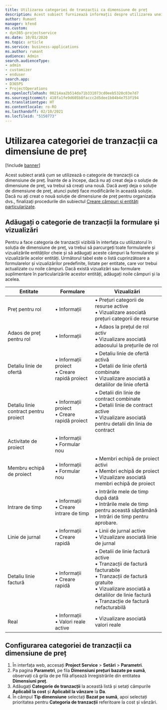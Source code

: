 ```yaml
---
title: Utilizarea categoriei de tranzacții ca dimensiune de preț
description: Acest subiect furnizează informații despre utilizarea unei categorii de tranzacții ca dimensiune de preț.
author: Rumant
manager: kfend
ms.custom:
- dyn365-projectservice
ms.date: 10/01/2020
ms.topic: article
ms.service: business-applications
ms.author: rumant
audience: Admin
search.audienceType:
- admin
- customizer
- enduser
search.app:
- D365PS
- ProjectOperations
ms.openlocfilehash: 00214aa2b514da71b331073cd0eeb5320c03e7d7
ms.sourcegitcommit: 418fa1fe9d605b8faccc2d5dee1b04b4e753f194
ms.translationtype: HT
ms.contentlocale: ro-RO
ms.lasthandoff: 02/10/2021
ms.locfileid: "5150773"
---
```

# <a name="use-transaction-category-as-a-pricing-dimension"></a>Utilizarea categoriei de tranzacții ca dimensiune de preț

[!include [banner](../includes/psa-now-project-operations.md)]

Acest subiect arată cum se utilizează o categorie de tranzacții ca dimensiune de preț. Înainte de a începe, dacă nu ați creat deja o soluție de dimensiune de preț, va trebui să creați una nouă. Dacă aveți deja o soluție de dimensiune de preț, atunci puteți face modificările în această soluție. Dacă nu ați creat o nouă soluție de dimensiune de preț pentru organizația dvs., finalizați procedurile din subiectul [Creare câmpuri și entități particularizate](create-custom-fields-entities.md).

## <a name="add-transaction-category-to-forms-and-views"></a>Adăugați o categorie de tranzacții la formulare și vizualizări
Pentru a face categoria de tranzacții vizibilă în interfața cu utilizatorul în soluția de dimensiune de preț, va trebui să parcurgeți toate formularele și vizualizările entităților cheie și să adăugați aceste câmpuri la formularele și vizualizările acelor entități.
Următorul tabel este o listă cuprinzătoare a formularelor și vizualizărilor predefinite, listate per entitate, care vor trebui actualizate cu noile câmpuri. Dacă există vizualizări sau formulare suplimentare în particularizările acestor entități, adăugați noile câmpuri și la acelea.

|  Entitate        | Formulare     |Vizualizări        |
| ------------------------------|---------------------------------|----------------------------------|
|  Preț pentru rol|• Informații |• Prețuri categorii de resurse active<br> • Vizualizare asociată prețuri categorii de resurse|
|  Adaos de preț pentru rol|• Informații|• Adaos la prețul de rol activ<br>• Vizualizare asociată adaosului la prețurile de rol|
|  Detaliu linie de ofertă|• Informații proiect<br>• Creare rapidă proiect|• Detaliu linie de ofertă activă<br>• Detalii de linie ofertă combinate<br>• Vizualizare asociată a detaliilor de linie ofertă|
|  Detaliu linie contract pentru proiect|• Informații proiect<br>• Creare rapidă proiect|• Detalii din linie de contract combinate<br>• Detalii linie de contract active<br>• Vizualizare asociată pentru detalii din linia de contract|
|  Activitate de proiect|• Informații<br>• Formular nou||
|  Membru echipă de proiect|• Informații<br>• Formular nou|• Membri echipă de proiect activi<br>• Membri echipă de proiect<br>• Vizualizare asociată membri echipă de proiect|
|  Intrare de timp|• Informații<br>• Creare intrare de timp|• Intrările mele de timp după dată<br>• Intrările mele de timp pentru această săptămână<br>• Intrări de timp pentru aprobare.|
|  Linie de jurnal|• Informații<br>• Creare rapidă|• Linii de jurnal active<br>• Vizualizare asociată linie de jurnal|
|  Detaliu linie factură|• Informații<br>• Creare rapidă|• Detalii de linie factură active<br>• Tranzacții de factură facturabile<br>• Tranzacții de factură gratuite<br>• Vizualizare asociată a detaliilor de linie factură<br>• Tranzacție de factură nefacturabilă|
|  Real|• Informații<br>• Valori reale active|• Vizualizare asociată valori reale|

## <a name="set-up-transaction-category-as-a-pricing-dimension"></a>Configurarea categoriei de tranzacții ca dimensiune de preț

1. În interfața web, accesați **Project Service** > **Setări** > **Parametri**. 
2. Pa pagina **Parametri**, pe fila **Dimensiuni prețuri bazate pe sumă**, observați că grila de pe filă afișează înregistrările din entitatea **Dimensiuni preț**.
3. Adăugați **Categorie de tranzacții** la această listă și setați câmpurile **Aplicabil la cost** și **Aplicabil la vânzare** la **Da**.
4. În câmpul **Tip dimensiune** selectați **Bazat pe sumă**, apoi selectați prioritatea pentru **Categoria de tranzacții** referitoare la cost și vânzări.
